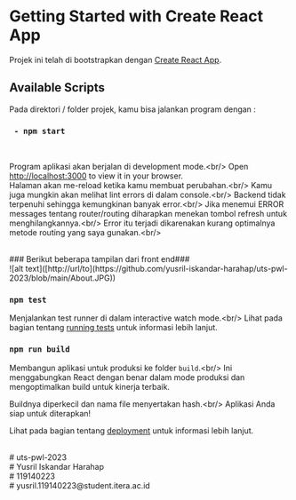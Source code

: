 # Getting Started with Create React App

Projek ini telah di bootstrapkan dengan [Create React App](https://github.com/facebook/create-react-app).
<br/>
## Available Scripts

Pada direktori / folder projek, kamu bisa jalankan program dengan :
<br/>
### ` - npm start`
<br/>

Program aplikasi akan berjalan di development mode.\<br/>
Open [http://localhost:3000](http://localhost:3000) to view it in your browser.<br/>
Halaman akan me-reload ketika kamu membuat perubahan.\<br/>
Kamu juga mungkin akan melihat lint errors di dalam console.\<br/>
Backend tidak terpenuhi sehingga kemungkinan banyak error.\<br/>
Jika menemui ERROR messages tentang router/routing diharapkan menekan tombol refresh untuk menghilangkannya.\<br/>
Error itu terjadi dikarenakan kurang optimalnya metode routing yang saya gunakan.\<br/>

<br/>
### Berikut beberapa tampilan dari front end###<br/>
![alt text]([http://url/to](https://github.com/yusril-iskandar-harahap/uts-pwl-2023/blob/main/About.JPG))

### `npm test`<br/>

Menjalankan test runner di dalam interactive watch mode.\<br/>
Lihat pada bagian tentang [running tests](https://facebook.github.io/create-react-app/docs/running-tests) untuk informasi lebih lanjut.
<br/>
### `npm run build`<br/>

Membangun aplikasi untuk produksi ke folder `build`.\<br/>
Ini menggabungkan React dengan benar dalam mode produksi dan mengoptimalkan build untuk kinerja terbaik.<br/>


Buildnya diperkecil dan nama file menyertakan hash.\<br/>
Aplikasi Anda siap untuk diterapkan!<br/>

Lihat pada bagian tentang [deployment](https://facebook.github.io/create-react-app/docs/deployment) untuk informasi lebih lanjut.<br/>

<br/>
#   u t s - p w l - 2 0 2 3
<br/>
#  Yusril Iskandar Harahap
<br/>
#  119140223
<br/>
#  yusril.119140223@student.itera.ac.id
 
 
